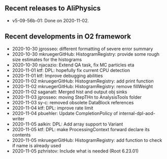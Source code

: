 ## Recent releases to AliPhysics
- v5-09-56b-01: Done on 2020-11-02.
## Recent developments in O2 framework
- 2020-10-30 jgrosseo: different formatting of severe error summary
- 2020-10-30 mkruegerGitHub: HistogramRegistry: provide some rough size estimates for the histograms
- 2020-10-30 njacazio: Extend QA task, fix MC particles eta
- 2020-11-01 ktf: DPL: hopefully fix current CPU detection
- 2020-11-01 ktf: Improve debugging abilities
- 2020-11-02 mkruegerGitHub: HistogramRegistry: add print function
- 2020-11-02 mkruegerGitHub: HistogramRegistry: remove fillWeight
- 2020-11-02 saganatt: Merged hist and output obj sinks
- 2020-11-03 jgrosseo: moving StepTHn to AnalysisTools folder
- 2020-11-03 sy-c: removed obsolete DataBlock references
- 2020-11-04 ktf: DPL: improve rate limit
- 2020-11-04 pbuehler: Update CompletionPolicy of internal-dpl-aod-writer
- 2020-11-05 aalkin: DPL: Add array support to Variant
- 2020-11-05 ktf: DPL: make ProcessingContext forward declare its contents
- 2020-11-05 mkruegerGitHub: HistogramRegistry: add function to check if name is already used
- 2020-11-05 pzhristov: Include what is needed (Root 6.23.01)
